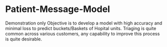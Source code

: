 # Patient-Message-Model
Demonstration only
Objective is to develop a model with high accuracy and minimal loss to predict buckets/Baskets of Hopital units. Triaging is quite common across various customers, any capability to improve this process is quite desirable.
